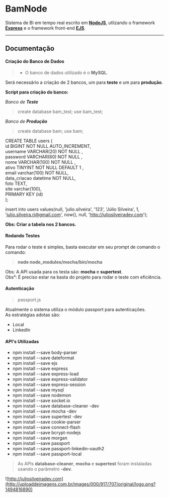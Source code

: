 BamNode
===================


Sistema de BI em tempo real escrito em **[NodeJS](https://nodejs.org/en/)**, utlizando o framework **[Express](http://expressjs.com/pt-br/)** e o framework front-end **[EJS](http://www.embeddedjs.com/)**.

----------


Documentação
-------------

#### <i class="icon-file"></i> **Criação do Banco de Dados**
> - O banco de dados utilizado é o **MySQL**.

Será necessário a criação de 2 bancos, um para **teste** e um para **produção**.

**Script para criação do banco:**

*Banco de **Teste***
> create database bam_test;
> use bam_test;

*Banco de **Produção***
> create database bam;
> use bam;

CREATE TABLE users (<br>
id BIGINT NOT NULL AUTO_INCREMENT,<br>
username VARCHAR(20) NOT NULL ,<br>
password VARCHAR(60) NOT NULL ,<br>
nome VARCHAR(100) NOT NULL ,<br>
ativo TINYINT NOT NULL DEFAULT 1 ,<br>
email varchar(100) NOT NULL,<br>
data_criacao datetime NOT NULL,<br>
foto TEXT,<br>
site varchar(100),<br>
PRIMARY KEY (id)<br>
);

insert into users values(null, 'julio.silveira', '123', 'Júlio Silveira', 1, 'julio.silveira.rj@gmail.com', now(), null, 'http://juliosilveiradev.com');

**Obs: Criar a tabela nos 2 bancos.**

#### <i class="icon-pencil"></i> **Rodando Testes**

Para rodar o teste é simples, basta executar em seu prompt de comando o comando: 
> **node node_modules/mocha/bin/mocha**

Obs: A API usada para os testa são: **mocha** e **supertest**.
<br>
Obs²: É preciso estar na basta do projeto para rodar o teste com eficiência.

#### <i class="icon-pencil"></i> **Autenticação**

> passport.js

Atualmente o sistema utiliza o módulo passport para autenticações.
<br>
As estratégias adotas são:

- Local
- LinkedIn

#### <i class="icon-pencil"></i> **API's Utilizadas**
 - npm install --save body-parser
 - npm install --save dateformat
 - npm install --save ejs
 - npm install --save express
 - npm install --save express-load
 - npm install --save express-validator
 - npm install --save express-session
 - npm install --save mysql
 - npm install --save nodemon
 - npm install --save socket.io
 - npm install --save database-cleaner -dev
 - npm install --save mocha -dev
 - npm install --save supertest -dev
 - npm install --save cookie-parser
 - npm install --save connect-flash
 - npm install --save bcrypt-nodejs
 - npm install --save morgan
 - npm install --save passport
 - npm install --save passport-linkedin-oauth2
 - npm install --save passport-local
 

> As APIs **database-cleaner**, **mocha** e **supertest** foram instaladas usando o parâmetro **-dev**.

![http://juliosilveiradev.com](http://uploaddeimagens.com.br/images/000/917/707/original/logo.png?1494816890)
